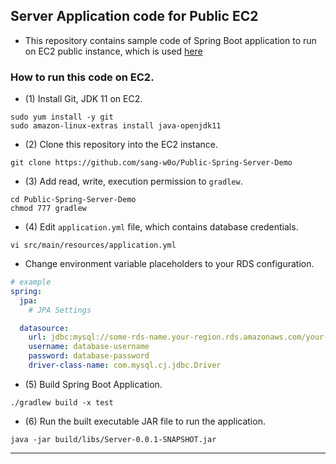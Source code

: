 ## Server Application code for Public EC2

- This repository contains sample code of Spring Boot application to run on EC2 public instance, which is used [here](https://dev.to/aws-builders/configuring-private-web-application-with-amazon-vpc-ec2-and-rds-5eii)

### How to run this code on EC2.

- (1) Install Git, JDK 11 on EC2.

```shell
sudo yum install -y git
sudo amazon-linux-extras install java-openjdk11
```
- (2) Clone this repository into the EC2 instance.

```shell
git clone https://github.com/sang-w0o/Public-Spring-Server-Demo
```

- (3) Add read, write, execution permission to `gradlew`.

```shell
cd Public-Spring-Server-Demo
chmod 777 gradlew
```

- (4) Edit `application.yml` file, which contains database credentials.

```shell
vi src/main/resources/application.yml
```

- Change environment variable placeholders to your RDS configuration.

```yml
# example
spring:
  jpa:
    # JPA Settings

  datasource:
    url: jdbc:mysql://some-rds-name.your-region.rds.amazonaws.com/your-database-name:3306?autoReconnection=true
    username: database-username
    password: database-password
    driver-class-name: com.mysql.cj.jdbc.Driver
```

- (5) Build Spring Boot Application.

```shell
./gradlew build -x test
```

- (6) Run the built executable JAR file to run the application.

```shell
java -jar build/libs/Server-0.0.1-SNAPSHOT.jar
```
---